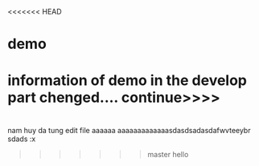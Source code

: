 <<<<<<< HEAD
# demo
information of demo in the develop part 
chenged....
continue>>>>
=======
#
nam huy da tung edit file
aaaaaa
aaaaaaaaaaaaasdasdsadasdafwvteeybr
sdads
:x
>>>>>>> master
hello
